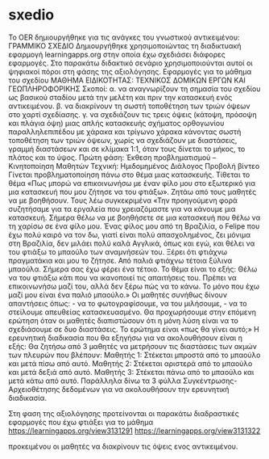 # sxedio

To OER δημιουργήθηκε για τις ανάγκες του γνωστικού αντικειμένου: ΓΡΑΜΜΙΚΟ ΣΧΕΔΙΟ
Δημιουργήθηκε χρησιμοποιώντας τη διαδικτυακή εφαρμογή learningapps.org στην οποία έχω σχεδιάσει διάφορες εφαρμογές.
Στο παρακάτω διδακτικό σενάριο χρησιμοποιούνται αυτοί οι ψηφιακοί πόροι στη φάσης της αξιολόγησης.
Εφαρμογές για το μάθημα του σχεδίου
ΜΑΘΗΜΑ ΕΙΔΙΚΟΤΗΤΑΣ: ΤΕΧΝΙΚΟΣ ΔΟΜΙΚΩΝ
ΕΡΓΩΝ ΚΑΙ ΓΕΩΠΛΗΡΟΦΟΡΙΚΗΣ
Σκοποί:
α. να αναγνωρίζουν τη σημασία του σχεδίου ως βασικού σταδίου μετά την μελέτη και πριν
την κατασκευή ενός αντικειμένου.
β. να διακρίνουν τη σωστή τοποθέτηση των τριών όψεων στο χαρτί σχεδίασης.
γ. να σχεδιάζουν τις τρεις όψεις (κάτοψη, πρόσοψη και πλάγια όψη) μιας απλής
κατασκευής σχήματος ορθογωνίου παραλληλεπιπέδου με χάρακα και τρίγωνο χάρακα
κάνοντας σωστή τοποθέτηση των τριών όψεων, χωρίς να σχεδιάζουν με διαστάσεις,
γραμμή διαστάσεων και σε κλίμακα 1:1, όταν τους δίνεται το μήκος, το πλάτος και το ύψος. 
Πρώτη φάση: Έκθεση προβληματισμού – Κινητοποίηση Μαθητών
Τεχνική: Ημιδομημένος Διάλογος
Προβολή βίντεο
Γίνεται προβληματοποίηση πάνω στο θέμα μιας κατασκευής. Τίθεται το θέμα «Πως μπορώ
να επικοινωνήσω με έναν φίλο μου στο εξωτερικό για μια κατασκευή που μου ζήτησε να
του φτιάξω». Ζητάω από τους μαθητές να με βοηθήσουν. Τους λέω συγκεκριμένα «Την
προηγούμενη φορά συζητήσαμε για τα εργαλεία που χρειαζόμαστε για να κάνουμε μια
κατασκευή. Σήμερα θέλω να με βοηθήσετε σε μια κατασκευή που θέλω να τη χαρίσω σε
ένα φίλο μου. Ένας φίλος μου από τη Βραζιλία, o Felipe που έχω πολύ καιρό να τον δω,
γιατί είναι πολύ απασχολημένος, ζει μόνιμα στη Βραζιλία, δεν μιλάει πολύ καλά Αγγλικά,
όπως και εγώ, και θέλει να του φτιάξω το μπαούλο των αναμνήσεών του. Ξέρει ότι
φτιάχνω πραγματάκια και μου το ζήτησε. Από παλιά φτιάχνω τέτοια ξύλινα μπαούλα.
Σήμερα σας έχω φέρει ένα τέτοιο. Το θέμα είναι το εξής: Θέλω να του φτιάξω κάτι που να
ικανοποιεί τις απαιτήσεις του. Πρέπει να επικοινωνήσω μαζί του, αλλά δεν ξέρω πώς να το
κάνω. Το μόνο που έχω μαζί μου είναι ένα παλιό μπαούλο.» Οι μαθητές συνήθως δίνουν
απαντήσεις όπως: - να το φωτογραφίσουμε, να του μιλήσουμε, - να το στείλουμε
απευθείας κατασκευασμένο. Θα προχωρήσουμε στην επόμενη ερώτηση όταν οι μαθητές
διαπιστώσουν ότι η μόνη λύση είναι να το σχεδιάσουμε σε δυο διαστάσεις. Το ερώτημα
είναι «πως θα γίνει αυτό;» Η ερευνητική διαδικασία που θα εξηγήσω για να ακολουθήσουν
είναι η εξής: Θα ζητήσω από 3 μαθητές να μετρήσουν τις διαστάσεις των ακμών των
πλευρών που βλέπουν:
Μαθητής 1: Στέκεται μπροστά από το μπαούλο και μετά πίσω από αυτό.
Μαθητής 2: Στέκεται αριστερά από το μπαούλο και μετά δεξιά από αυτό.
Μαθητής 3: Στέκεται πάνω από το μπαούλο και μετά κάτω από αυτό.
Παράλληλα δίνω τα 3 φύλλα Συγκέντρωσης-Αρχειοθέτησης δεδομένων για να
ακολουθήσουν την ερευνητική διαδικασία.

Στη φαση της αξιολόγησης προτείνονται οι παρακάτω διαδραστικές εφαρμογές που έχω φτιάξει για το μάθημα
https://learningapps.org/view3131291
https://learningapps.org/view3131322

προκειμένου οι μαθητές να διακρίνουν τις όψεις ενος αντικειμένου.
